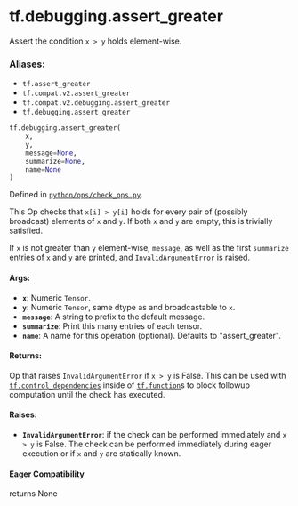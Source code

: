 <div itemscope itemtype="http://developers.google.com/ReferenceObject">
<meta itemprop="name" content="tf.debugging.assert_greater" />
<meta itemprop="path" content="Stable" />
</div>

# tf.debugging.assert_greater

Assert the condition `x > y` holds element-wise.

### Aliases:

* `tf.assert_greater`
* `tf.compat.v2.assert_greater`
* `tf.compat.v2.debugging.assert_greater`
* `tf.debugging.assert_greater`

``` python
tf.debugging.assert_greater(
    x,
    y,
    message=None,
    summarize=None,
    name=None
)
```



Defined in [`python/ops/check_ops.py`](/code/stable/tensorflow/python/ops/check_ops.py).

<!-- Placeholder for "Used in" -->

This Op checks that `x[i] > y[i]` holds for every pair of (possibly
broadcast) elements of `x` and `y`. If both `x` and `y` are empty, this is
trivially satisfied.

If `x` is not greater than `y` element-wise, `message`, as well as the first
`summarize` entries of `x` and `y` are printed, and `InvalidArgumentError` is
raised.

#### Args:


* <b>`x`</b>:  Numeric `Tensor`.
* <b>`y`</b>:  Numeric `Tensor`, same dtype as and broadcastable to `x`.
* <b>`message`</b>: A string to prefix to the default message.
* <b>`summarize`</b>: Print this many entries of each tensor.
* <b>`name`</b>: A name for this operation (optional).  Defaults to "assert_greater".


#### Returns:

Op that raises `InvalidArgumentError` if `x > y` is False. This can be
  used with <a href="../../tf/control_dependencies.md"><code>tf.control_dependencies</code></a> inside of <a href="../../tf/function.md"><code>tf.function</code></a>s to block
  followup computation until the check has executed.




#### Raises:


* <b>`InvalidArgumentError`</b>: if the check can be performed immediately and
  `x > y` is False. The check can be performed immediately during eager
  execution or if `x` and `y` are statically known.

#### Eager Compatibility
returns None


